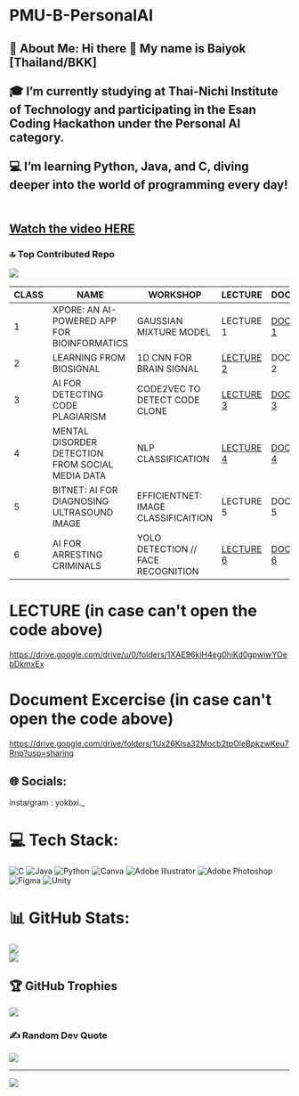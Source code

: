 # PMU-B-PersonalAI
💫 About Me:
Hi there 👋 My name is Baiyok [Thailand/BKK]<br><br>🎓 I’m currently studying at **Thai-Nichi Institute of Technology** and participating in the Esan Coding Hackathon under the Personal AI category.<br><br>💻 I’m learning Python, Java, and C, diving deeper into the world of programming every day!<br><br>
-----
## [Watch the video HERE](https://youtu.be/EA4Q1pLF-sA)

### 🔝 Top Contributed Repo
![](https://github-contributor-stats.vercel.app/api?username=Luajade2&limit=5&theme=dark&combine_all_yearly_contributions=true)

| CLASS | NAME | WORKSHOP | LECTURE | DOCUMENT |
| --- | --- | --- | --- | --- |
| 1 | XPORE: AN AI-POWERED APP FOR BIOINFORMATICS | GAUSSIAN MIXTURE MODEL | LECTURE 1 | [DOCUMENT 1](https://drive.google.com/file/d/1usGO3Ihpyxu4jYAR6CRo8O5btYiZ7Ceu/view?usp=sharing) |
| 2 | LEARNING FROM BIOSIGNAL | 1D CNN FOR BRAIN SIGNAL | [LECTURE 2](https://drive.google.com/file/d/1nnQVXz_r6Dd6RT1bOn7cpdnNh2vCB-JR/view?usp=sharing) | DOCUMENT 2 |
| 3 | AI FOR DETECTING CODE PLAGIARISM | CODE2VEC TO DETECT CODE CLONE | [LECTURE 3](https://drive.google.com/file/d/1Ziyri_jlC3TZKwGjoTTQ9-EK9RuzlrNj/view?usp=sharing) | [DOCUMENT 3](https://drive.google.com/file/d/1MFoHN-6juZzX-fRgcrG4PfpIbVl_SWb8/view?usp=drive_link) |
| 4 | MENTAL DISORDER DETECTION FROM SOCIAL MEDIA DATA | NLP CLASSIFICATION | [LECTURE 4](https://drive.google.com/file/d/1wQzNkjz7a9UcQFlF-w_9rs2AAsFv5e9b/view?usp=sharing) | [DOCUMENT 4](https://drive.google.com/file/d/18v791VfKySp7R9XKsRxZuUfnsXrygEQq/view?usp=drive_link) |
| 5 | BITNET: AI FOR DIAGNOSING ULTRASOUND IMAGE | EFFICIENTNET: IMAGE CLASSIFICAITION | LECTURE 5 | DOCUMENT 5 |
| 6 | AI FOR ARRESTING CRIMINALS | YOLO DETECTION // FACE RECOGNITION | [LECTURE 6](https://drive.google.com/file/d/1wosRWvD8PtH41OCcab2xaVNC_pi4B3EF/view?usp=sharing) | [DOCUMENT 6](https://drive.google.com/file/d/17R1URCRdCX1mlXFC7KujtQtlN9v-glHd/view?usp=sharing) |

# LECTURE (in case can't open the code above)
https://drive.google.com/drive/u/0/folders/1XAE96kiH4eg0hiKd0gpwiwYOebDkmxEx
# Document Excercise (in case can't open the code above)
https://drive.google.com/drive/folders/1Ux26Klsa32Mocb2tpOleBpkzwKeu7Rnp?usp=sharing



## 🌐 Socials:
instargram : yokbxi._

# 💻 Tech Stack:
![C](https://img.shields.io/badge/c-%2300599C.svg?style=for-the-badge&logo=c&logoColor=white) ![Java](https://img.shields.io/badge/java-%23ED8B00.svg?style=for-the-badge&logo=openjdk&logoColor=white) ![Python](https://img.shields.io/badge/python-3670A0?style=for-the-badge&logo=python&logoColor=ffdd54) ![Canva](https://img.shields.io/badge/Canva-%2300C4CC.svg?style=for-the-badge&logo=Canva&logoColor=white) ![Adobe Illustrator](https://img.shields.io/badge/adobe%20illustrator-%23FF9A00.svg?style=for-the-badge&logo=adobe%20illustrator&logoColor=white) ![Adobe Photoshop](https://img.shields.io/badge/adobe%20photoshop-%2331A8FF.svg?style=for-the-badge&logo=adobe%20photoshop&logoColor=white) ![Figma](https://img.shields.io/badge/figma-%23F24E1E.svg?style=for-the-badge&logo=figma&logoColor=white) ![Unity](https://img.shields.io/badge/unity-%23000000.svg?style=for-the-badge&logo=unity&logoColor=white)
# 📊 GitHub Stats:
![](https://github-readme-stats.vercel.app/api?username=Luajade2&theme=nightowl&hide_border=false&include_all_commits=false&count_private=false)<br/>
![](https://github-readme-streak-stats.herokuapp.com/?user=Luajade2&theme=nightowl&hide_border=false)<br/>


## 🏆 GitHub Trophies
![](https://github-profile-trophy.vercel.app/?username=Luajade2&theme=radical&no-frame=false&no-bg=true&margin-w=4)

### ✍️ Random Dev Quote
![](https://quotes-github-readme.vercel.app/api?type=horizontal&theme=radical)

---
[![](https://visitcount.itsvg.in/api?id=Luajade2&icon=0&color=0)](https://visitcount.itsvg.in)

<!-- Proudly created with GPRM ( https://gprm.itsvg.in ) -->
